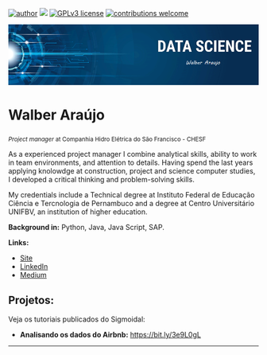 [![author](https://img.shields.io/badge/Author-Walber%20Araujo-red)](https://www.linkedin.com/in/walberaraujo) [![](https://img.shields.io/badge/python-3.7+-blue.svg)](https://www.python.org/downloads/release/python-365/) [![GPLv3 license](https://img.shields.io/badge/License-GPLv3-blue.svg)](http://perso.crans.org/besson/LICENSE.html) [![contributions welcome](https://img.shields.io/badge/contributions-welcome-brightgreen.svg?style=flat)](https://github.com/Walber2903)

<p align="center">
  <img src="https://github.com/Walber2903/DS/blob/main/banner.png?raw=true" >
</p>

# Walber Araújo
<sub>*Project manager* at Companhia Hidro Elétrica do São Francisco - CHESF</sub>

As a experienced project manager I combine analytical skills, ability to work in team environments, and attention to details. Having spend the last years applying knolowdge at construction, project and science computer studies, I developed a critical thinking and problem-solving skills.

My credentials include a Technical degree at Instituto Federal de Educação Ciência e Tercnologia de Pernambuco and a degree at Centro Universitário UNIFBV, an institution of higher education.

**Background in:** Python, Java, Java Script, SAP.

**Links:**
* [Site](http://sigmoidal.ai)
* [LinkedIn](https://www.linkedin.com/in/walberaraujo/)
* [Medium](https://medium.com/)


## Projetos:
Veja os tutoriais publicados do Sigmoidal:

* **Analisando os dados do Airbnb:** https://bit.ly/3e9L0gL


---
